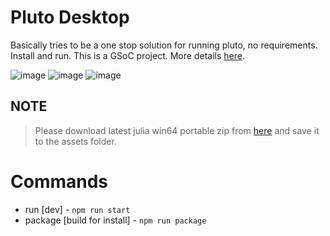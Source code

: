 # Pluto Desktop

Basically tries to be a one stop solution for running pluto, no requirements. Install and run.
This is a GSoC project. More details [here](https://summerofcode.withgoogle.com/programs/2022/projects/w10mCFle).

![image](https://user-images.githubusercontent.com/51574716/184523658-4e6d2d43-dda2-4fec-936a-4d18e36fd6c8.png)
![image](https://user-images.githubusercontent.com/51574716/184523670-3423b947-45c2-4bf3-b54d-891354b95191.png)
![image](https://user-images.githubusercontent.com/51574716/184523676-6b2b70c1-63c4-46c3-8730-8e351841dea0.png)

## NOTE

> Please download latest julia win64 portable zip from [here](https://julialang.org/downloads/) and save it to the assets folder.

# Commands

- run [dev] - `npm run start`
- package [build for install] - `npm run package`
